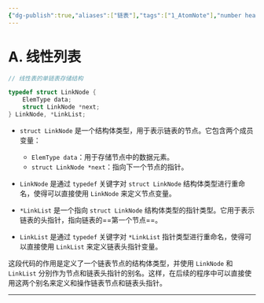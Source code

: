 ```yaml
---
{"dg-publish":true,"aliases":["链表"],"tags":["1_AtomNote"],"number headings":"auto, first-level 1, max 6, A.1.","Created-Date":"2023-09-18 09:37:21","Modified-Date":"2024-04-18 11:53:23","permalink":"/A01_Lessons/Ab01_数据结构/线性表_链式结构存储/","dgPassFrontmatter":true}
---
```





# A. 线性列表



```c
// 线性表的单链表存储结构 

typedef struct LinkNode {
    ElemType data;
    struct LinkNode *next;
} LinkNode, *LinkList;

```


- `struct LinkNode` 是一个结构体类型，用于表示链表的节点。它包含两个成员变量：
    - `ElemType data`：用于存储节点中的数据元素。
    - `struct LinkNode *next`：指向下一个节点的指针。
- `LinkNode` 是通过 `typedef` 关键字对 `struct LinkNode` 结构体类型进行重命名，使得可以直接使用 `LinkNode` 来定义节点变量。
    
- `*LinkList` 是一个指向 `struct LinkNode` 结构体类型的指针类型。它用于表示链表的头指针，指向链表的==第一个节点==。
    
- `LinkList` 是通过 `typedef` 关键字对 `*LinkList` 指针类型进行重命名，使得可以直接使用 `LinkList` 来定义链表头指针变量。
    

这段代码的作用是定义了一个链表节点的结构体类型，并使用 `LinkNode` 和 `LinkList` 分别作为节点和链表头指针的别名。这样，在后续的程序中可以直接使用这两个别名来定义和操作链表节点和链表头指针。






---



